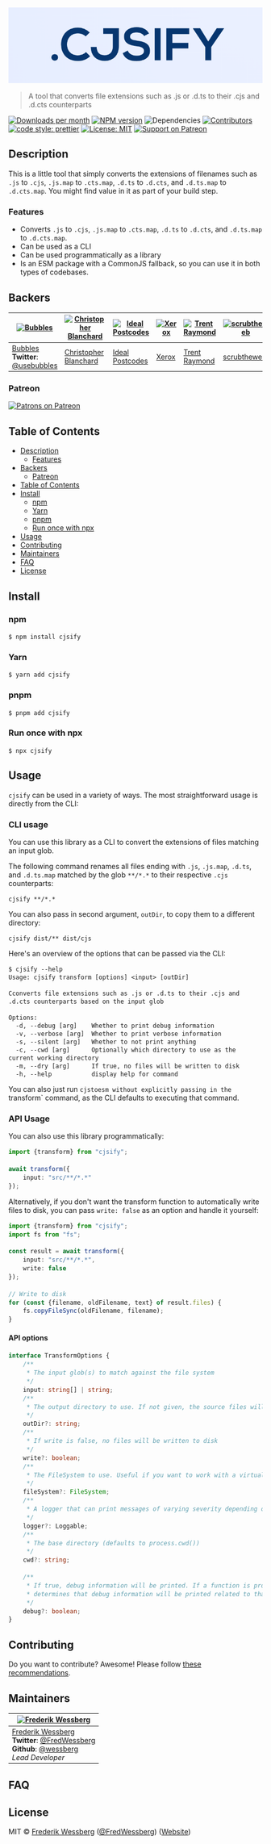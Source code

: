<!-- SHADOW_SECTION_LOGO_START -->

<div><img alt="Logo" src="https://raw.githubusercontent.com/wessberg/cjsify/master/documentation/asset/logo.png" height="150"   /></div>

<!-- SHADOW_SECTION_LOGO_END -->

<!-- SHADOW_SECTION_DESCRIPTION_SHORT_START -->

> A tool that converts file extensions such as .js or .d.ts to their .cjs and .d.cts counterparts

<!-- SHADOW_SECTION_DESCRIPTION_SHORT_END -->

<!-- SHADOW_SECTION_BADGES_START -->

<a href="https://npmcharts.com/compare/cjsify?minimal=true"><img alt="Downloads per month" src="https://img.shields.io/npm/dm/cjsify.svg"    /></a>
<a href="https://www.npmjs.com/package/cjsify"><img alt="NPM version" src="https://badge.fury.io/js/cjsify.svg"    /></a>
<img alt="Dependencies" src="https://img.shields.io/librariesio/github/wessberg%2Fcjsify.svg"    />
<a href="https://github.com/wessberg/cjsify/graphs/contributors"><img alt="Contributors" src="https://img.shields.io/github/contributors/wessberg%2Fcjsify.svg"    /></a>
<a href="https://github.com/prettier/prettier"><img alt="code style: prettier" src="https://img.shields.io/badge/code_style-prettier-ff69b4.svg"    /></a>
<a href="https://opensource.org/licenses/MIT"><img alt="License: MIT" src="https://img.shields.io/badge/License-MIT-yellow.svg"    /></a>
<a href="https://www.patreon.com/bePatron?u=11315442"><img alt="Support on Patreon" src="https://img.shields.io/badge/patreon-donate-green.svg"    /></a>

<!-- SHADOW_SECTION_BADGES_END -->

<!-- SHADOW_SECTION_DESCRIPTION_LONG_START -->

## Description

<!-- SHADOW_SECTION_DESCRIPTION_LONG_END -->

This is a little tool that simply converts the extensions of filenames such as `.js` to `.cjs`, `.js.map` to `.cts.map`, `.d.ts` to `.d.cts`, and `.d.ts.map` to `.d.cts.map`. You might find value in it as part of your build step.

<!-- SHADOW_SECTION_FEATURES_START -->

### Features

<!-- SHADOW_SECTION_FEATURES_END -->

- Converts `.js` to `.cjs`, `.js.map` to `.cts.map`, `.d.ts` to `.d.cts`, and `.d.ts.map` to `.d.cts.map`.
- Can be used as a CLI
- Can be used programmatically as a library
- Is an ESM package with a CommonJS fallback, so you can use it in both types of codebases.

<!-- SHADOW_SECTION_FEATURE_IMAGE_START -->

<!-- SHADOW_SECTION_FEATURE_IMAGE_END -->

<!-- SHADOW_SECTION_BACKERS_START -->

## Backers

| <a href="https://usebubbles.com"><img alt="Bubbles" src="https://uploads-ssl.webflow.com/5d682047c28b217055606673/5e5360be16879c1d0dca6514_icon-thin-128x128%402x.png" height="70"   /></a> | <a href="https://github.com/cblanc"><img alt="Christopher Blanchard" src="https://avatars0.githubusercontent.com/u/2160685?s=400&v=4" height="70"   /></a> | <a href="https://github.com/ideal-postcodes"><img alt="Ideal Postcodes" src="https://avatars.githubusercontent.com/u/4996310?s=200&v=4" height="70"   /></a> | <a href="https://www.xerox.com"><img alt="Xerox" src="https://avatars.githubusercontent.com/u/9158512?s=200&v=4" height="70"   /></a> | <a href="https://changelog.me"><img alt="Trent Raymond" src="https://avatars.githubusercontent.com/u/1509616?v=4" height="70"   /></a> | <a href="https://scrubtheweb.com"><img alt="scrubtheweb" src="https://avatars.githubusercontent.com/u/41668218?v=4" height="70"   /></a> |
| ------------------------------------------------------------------------------------------------------------------------------------------------------------------------------------------- | ---------------------------------------------------------------------------------------------------------------------------------------------------------- | ------------------------------------------------------------------------------------------------------------------------------------------------------------ | ------------------------------------------------------------------------------------------------------------------------------------- | -------------------------------------------------------------------------------------------------------------------------------------- | ---------------------------------------------------------------------------------------------------------------------------------------- |
| [Bubbles](https://usebubbles.com)<br><strong>Twitter</strong>: [@usebubbles](https://twitter.com/usebubbles)                                                                                | [Christopher Blanchard](https://github.com/cblanc)                                                                                                         | [Ideal Postcodes](https://github.com/ideal-postcodes)                                                                                                        | [Xerox](https://www.xerox.com)                                                                                                        | [Trent Raymond](https://changelog.me)                                                                                                  | [scrubtheweb](https://scrubtheweb.com)                                                                                                   |

### Patreon

<a href="https://www.patreon.com/bePatron?u=11315442"><img alt="Patrons on Patreon" src="https://img.shields.io/endpoint.svg?url=https%3A%2F%2Fshieldsio-patreon.vercel.app%2Fapi%3Fusername%3Dwessberg%26type%3Dpatrons"  width="200"  /></a>

<!-- SHADOW_SECTION_BACKERS_END -->

<!-- SHADOW_SECTION_TOC_START -->

## Table of Contents

- [Description](#description)
  - [Features](#features)
- [Backers](#backers)
  - [Patreon](#patreon)
- [Table of Contents](#table-of-contents)
- [Install](#install)
  - [npm](#npm)
  - [Yarn](#yarn)
  - [pnpm](#pnpm)
  - [Run once with npx](#run-once-with-npx)
- [Usage](#usage)
- [Contributing](#contributing)
- [Maintainers](#maintainers)
- [FAQ](#faq)
- [License](#license)

<!-- SHADOW_SECTION_TOC_END -->

<!-- SHADOW_SECTION_INSTALL_START -->

## Install

### npm

```
$ npm install cjsify
```

### Yarn

```
$ yarn add cjsify
```

### pnpm

```
$ pnpm add cjsify
```

### Run once with npx

```
$ npx cjsify
```

<!-- SHADOW_SECTION_INSTALL_END -->

<!-- SHADOW_SECTION_USAGE_START -->

## Usage

<!-- SHADOW_SECTION_USAGE_END -->

`cjsify` can be used in a variety of ways. The most straightforward usage is directly from the CLI:

### CLI usage

You can use this library as a CLI to convert the extensions of files matching an input glob.

The following command renames all files ending with `.js`, `.js.map`, `.d.ts`, and `.d.ts.map` matched by the glob `**/*.*` to their respective `.cjs` counterparts:

```
cjsify **/*.*
```

You can also pass in second argument, `outDir`, to copy them to a different directory:

```
cjsify dist/** dist/cjs
```

Here's an overview of the options that can be passed via the CLI:

```
$ cjsify --help
Usage: cjsify transform [options] <input> [outDir]

Cconverts file extensions such as .js or .d.ts to their .cjs and .d.cts counterparts based on the input glob

Options:
  -d, --debug [arg]    Whether to print debug information
  -v, --verbose [arg]  Whether to print verbose information
  -s, --silent [arg]   Whether to not print anything
  -c, --cwd [arg]      Optionally which directory to use as the current working directory
  -m, --dry [arg]      If true, no files will be written to disk
  -h, --help           display help for command
```

You can also just run `cjstoesm without explicitly passing in the `transform` command, as the CLI defaults to executing that command.

### API Usage

You can also use this library programmatically:

```ts
import {transform} from "cjsify";

await transform({
	input: "src/**/*.*"
});
```

Alternatively, if you don't want the transform function to automatically write files to disk, you can pass `write: false` as an option and handle it yourself:

```ts
import {transform} from "cjsify";
import fs from "fs";

const result = await transform({
	input: "src/**/*.*",
	write: false
});

// Write to disk
for (const {filename, oldFilename, text} of result.files) {
	fs.copyFileSync(oldFilename, filename);
}
```

#### API options

```typescript
interface TransformOptions {
	/**
	 * The input glob(s) to match against the file system
	 */
	input: string[] | string;
	/**
	 * The output directory to use. If not given, the source files will be overwritten
	 */
	outDir?: string;
	/**
	 * If write is false, no files will be written to disk
	 */
	write?: boolean;
	/**
	 * The FileSystem to use. Useful if you want to work with a virtual file system. Defaults to using the "fs" module
	 */
	fileSystem?: FileSystem;
	/**
	 * A logger that can print messages of varying severity depending on the log level
	 */
	logger?: Loggable;
	/**
	 * The base directory (defaults to process.cwd())
	 */
	cwd?: string;

	/**
	 * If true, debug information will be printed. If a function is provided, it will be invoked for each file name. Returning true from the function
	 * determines that debug information will be printed related to that file
	 */
	debug?: boolean;
}
```

<!-- SHADOW_SECTION_CONTRIBUTING_START -->

## Contributing

Do you want to contribute? Awesome! Please follow [these recommendations](./CONTRIBUTING.md).

<!-- SHADOW_SECTION_CONTRIBUTING_END -->

<!-- SHADOW_SECTION_MAINTAINERS_START -->

## Maintainers

| <a href="mailto:frederikwessberg@hotmail.com"><img alt="Frederik Wessberg" src="https://avatars2.githubusercontent.com/u/20454213?s=460&v=4" height="70"   /></a>                                                                |
| -------------------------------------------------------------------------------------------------------------------------------------------------------------------------------------------------------------------------------- |
| [Frederik Wessberg](mailto:frederikwessberg@hotmail.com)<br><strong>Twitter</strong>: [@FredWessberg](https://twitter.com/FredWessberg)<br><strong>Github</strong>: [@wessberg](https://github.com/wessberg)<br>_Lead Developer_ |

<!-- SHADOW_SECTION_MAINTAINERS_END -->

<!-- SHADOW_SECTION_FAQ_START -->

## FAQ

<!-- SHADOW_SECTION_FAQ_END -->

<!-- SHADOW_SECTION_LICENSE_START -->

## License

MIT © [Frederik Wessberg](mailto:frederikwessberg@hotmail.com) ([@FredWessberg](https://twitter.com/FredWessberg)) ([Website](https://github.com/wessberg))

<!-- SHADOW_SECTION_LICENSE_END -->
